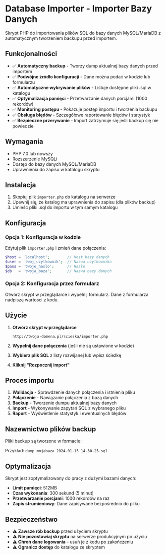 # Database Importer - Importer Bazy Danych

Skrypt PHP do importowania plików SQL do bazy danych MySQL/MariaDB z automatycznym tworzeniem backupu przed importem.

## Funkcjonalności

- ✅ **Automatyczny backup** - Tworzy dump aktualnej bazy danych przed importem
- ✅ **Podwójne źródło konfiguracji** - Dane można podać w kodzie lub formularzu
- ✅ **Automatyczne wykrywanie plików** - Listuje dostępne pliki .sql w katalogu
- ✅ **Optymalizacja pamięci** - Przetwarzanie danych porcjami (1000 rekordów)
- ✅ **Monitoring postępu** - Pokazuje postęp importu i tworzenia backupu
- ✅ **Obsługa błędów** - Szczegółowe raportowanie błędów i statystyk
- ✅ **Bezpieczne przerywanie** - Import zatrzymuje się jeśli backup się nie powiedzie

## Wymagania

- PHP 7.0 lub nowszy
- Rozszerzenie MySQLi
- Dostęp do bazy danych MySQL/MariaDB
- Uprawnienia do zapisu w katalogu skryptu

## Instalacja

1. Skopiuj plik `importer.php` do katalogu na serwerze
2. Upewnij się, że katalog ma uprawnienia do zapisu (dla plików backup)
3. Umieść pliki .sql do importu w tym samym katalogu

## Konfiguracja

### Opcja 1: Konfiguracja w kodzie

Edytuj plik `importer.php` i zmień dane połączenia:

```php
$host = 'localhost';        // Host bazy danych
$user = 'twoj_uzytkownik';  // Nazwa użytkownika
$pass = 'twoje_haslo';      // Hasło
$db   = 'twoja_baza';       // Nazwa bazy danych
```

### Opcja 2: Konfiguracja przez formularz

Otwórz skrypt w przeglądarce i wypełnij formularz. Dane z formularza nadpiszą wartości z kodu.

## Użycie

1. **Otwórz skrypt w przeglądarce**
   ```
   http://twoja-domena.pl/sciezka/importer.php
   ```

2. **Wypełnij dane połączenia** (jeśli nie są ustawione w kodzie)

3. **Wybierz plik SQL** z listy rozwijanej lub wpisz ścieżkę

4. **Kliknij "Rozpocznij import"**

## Proces importu

1. **Walidacja** - Sprawdzenie danych połączenia i istnienia pliku
2. **Połączenie** - Nawiązanie połączenia z bazą danych
3. **Backup** - Tworzenie dumpu aktualnej bazy danych
4. **Import** - Wykonywanie zapytań SQL z wybranego pliku
5. **Raport** - Wyświetlenie statystyk i ewentualnych błędów

## Nazewnictwo plików backup

Pliki backup są tworzone w formacie:

Przykład: `dump_mojabaza_2024-01-15_14-30-25.sql`

## Optymalizacja

Skrypt jest zoptymalizowany do pracy z dużymi bazami danych:

- **Limit pamięci**: 512MB
- **Czas wykonania**: 300 sekund (5 minut)
- **Przetwarzanie porcjami**: 1000 rekordów na raz
- **Zapis strumieniowy**: Dane zapisywane bezpośrednio do pliku

## Bezpieczeństwo

- ⚠️ **Zawsze rób backup** przed użyciem skryptu
- ⚠️ **Nie pozostawiaj skryptu** na serwerze produkcyjnym po użyciu
- ⚠️ **Chroń dane logowania** - usuń je z kodu po zakończeniu
- ⚠️ **Ogranicz dostęp** do katalogu ze skryptem
